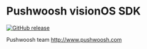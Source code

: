 # Pushwoosh visionOS SDK

[![GitHub release](https://img.shields.io/github/release/Pushwoosh/pushwoosh-vision-sdk.svg?style=flat-square)](https://github.com/Pushwoosh/pushwoosh-vision-sdk/releases) 

Pushwoosh team
http://www.pushwoosh.com
